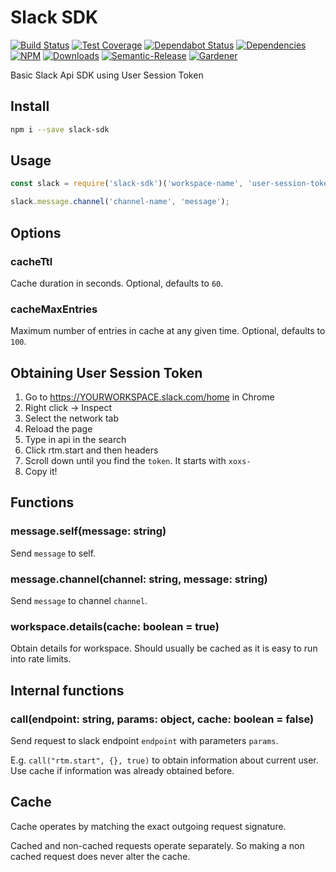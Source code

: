 # Slack SDK

[![Build Status](https://circleci.com/gh/blackflux/slack-sdk.png?style=shield)](https://circleci.com/gh/blackflux/slack-sdk)
[![Test Coverage](https://img.shields.io/coveralls/blackflux/slack-sdk/master.svg)](https://coveralls.io/github/blackflux/slack-sdk?branch=master)
[![Dependabot Status](https://api.dependabot.com/badges/status?host=github&repo=blackflux/slack-sdk)](https://dependabot.com)
[![Dependencies](https://david-dm.org/blackflux/slack-sdk/status.svg)](https://david-dm.org/blackflux/slack-sdk)
[![NPM](https://img.shields.io/npm/v/slack-sdk.svg)](https://www.npmjs.com/package/slack-sdk)
[![Downloads](https://img.shields.io/npm/dt/slack-sdk.svg)](https://www.npmjs.com/package/slack-sdk)
[![Semantic-Release](https://github.com/blackflux/js-gardener/blob/master/assets/icons/semver.svg)](https://github.com/semantic-release/semantic-release)
[![Gardener](https://github.com/blackflux/js-gardener/blob/master/assets/badge.svg)](https://github.com/blackflux/js-gardener)

Basic Slack Api SDK using User Session Token

## Install

```bash
npm i --save slack-sdk
```

## Usage

<!-- eslint-disable import/no-extraneous-dependencies, import/no-unresolved -->
```javascript
const slack = require('slack-sdk')('workspace-name', 'user-session-token', {/* options */});

slack.message.channel('channel-name', 'message');
```

## Options

### cacheTtl

Cache duration in seconds. Optional, defaults to `60`.

### cacheMaxEntries

Maximum number of entries in cache at any given time. Optional, defaults to `100`.

## Obtaining User Session Token

1) Go to https://YOURWORKSPACE.slack.com/home in Chrome
2) Right click → Inspect
3) Select the network tab
4) Reload the page
5) Type in api in the search
6) Click rtm.start and then headers
7) Scroll down until you find the `token`. It starts with `xoxs-`
8) Copy it!

## Functions

### message.self(message: string)

Send `message` to self.

### message.channel(channel: string, message: string)

Send `message` to channel `channel`.

### workspace.details(cache: boolean = true)

Obtain details for workspace. Should usually be cached as it is easy to run into rate limits.

## Internal functions

### call(endpoint: string, params: object, cache: boolean = false)

Send request to slack endpoint `endpoint` with parameters `params`. 

E.g. `call("rtm.start", {}, true)` to obtain information about current user. Use cache if information was already obtained before.

## Cache

Cache operates by matching the exact outgoing request signature.

Cached and non-cached requests operate separately. So making a non cached request does never alter the cache.

